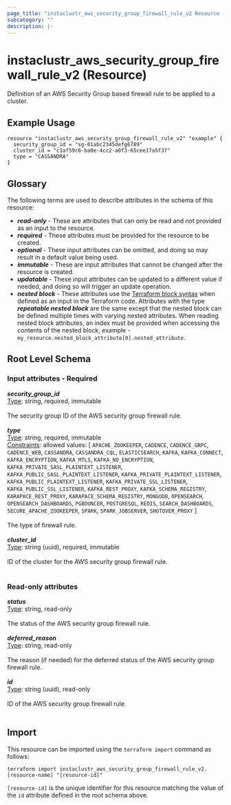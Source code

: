 ```yaml
---
page_title: "instaclustr_aws_security_group_firewall_rule_v2 Resource - terraform-provider-instaclustr"
subcategory: ""
description: |-
---
```


# instaclustr_aws_security_group_firewall_rule_v2 (Resource)
Definition of an AWS Security Group based firewall rule to be applied to a cluster.
## Example Usage
```
resource "instaclustr_aws_security_group_firewall_rule_v2" "example" {
  security_group_id = "sg-01abc2345defg6789"
  cluster_id = "c1af59c6-ba0e-4cc2-a0f3-65cee17a5f37"
  type = "CASSANDRA"
}
```
## Glossary
The following terms are used to describe attributes in the schema of this resource:
- **_read-only_** - These are attributes that can only be read and not provided as an input to the resource.
- **_required_** - These attributes must be provided for the resource to be created.
- **_optional_** - These input attributes can be omitted, and doing so may result in a default value being used.
- **_immutable_** - These are input attributes that cannot be changed after the resource is created.
- **_updatable_** - These input attributes can be updated to a different value if needed, and doing so will trigger an update operation.
- **_nested block_** - These attributes use the [Terraform block syntax](https://www.terraform.io/language/attr-as-blocks) when defined as an input in the Terraform code. Attributes with the type **_repeatable nested block_** are the same except that the nested block can be defined multiple times with varying nested attributes. When reading nested block attributes, an index must be provided when accessing the contents of the nested block, example - `my_resource.nested_block_attribute[0].nested_attribute`.
## Root Level Schema
### Input attributes - Required
*___security_group_id___*<br>
<ins>Type</ins>: string, required, immutable<br>
<br>The security group ID of the AWS security group firewall rule.<br><br>
*___type___*<br>
<ins>Type</ins>: string, required, immutable<br>
<ins>Constraints</ins>: allowed values: [ `APACHE_ZOOKEEPER`, `CADENCE`, `CADENCE_GRPC`, `CADENCE_WEB`, `CASSANDRA`, `CASSANDRA_CQL`, `ELASTICSEARCH`, `KAFKA`, `KAFKA_CONNECT`, `KAFKA_ENCRYPTION`, `KAFKA_MTLS`, `KAFKA_NO_ENCRYPTION`, `KAFKA_PRIVATE_SASL_PLAINTEXT_LISTENER`, `KAFKA_PUBLIC_SASL_PLAINTEXT_LISTENER`, `KAFKA_PRIVATE_PLAINTEXT_LISTENER`, `KAFKA_PUBLIC_PLAINTEXT_LISTENER`, `KAFKA_PRIVATE_SSL_LISTENER`, `KAFKA_PUBLIC_SSL_LISTENER`, `KAFKA_REST_PROXY`, `KAFKA_SCHEMA_REGISTRY`, `KARAPACE_REST_PROXY`, `KARAPACE_SCHEMA_REGISTRY`, `MONGODB`, `OPENSEARCH`, `OPENSEARCH_DASHBOARDS`, `PGBOUNCER`, `POSTGRESQL`, `REDIS`, `SEARCH_DASHBOARDS`, `SECURE_APACHE_ZOOKEEPER`, `SPARK`, `SPARK_JOBSERVER`, `SHOTOVER_PROXY` ]<br><br>The type of firewall rule.<br><br>
*___cluster_id___*<br>
<ins>Type</ins>: string (uuid), required, immutable<br>
<br>ID of the cluster for the AWS security group firewall rule.<br><br>
### Read-only attributes
*___status___*<br>
<ins>Type</ins>: string, read-only<br>
<br>The status of the AWS security group firewall rule.<br><br>
*___deferred_reason___*<br>
<ins>Type</ins>: string, read-only<br>
<br>The reason (if needed) for the deferred status of the AWS security group firewall rule.<br><br>
*___id___*<br>
<ins>Type</ins>: string (uuid), read-only<br>
<br>ID of the AWS security group firewall rule.<br><br>
## Import
This resource can be imported using the `terraform import` command as follows:
```
terraform import instaclustr_aws_security_group_firewall_rule_v2.[resource-name] "[resource-id]"
```
`[resource-id]` is the unique identifier for this resource matching the value of the `id` attribute defined in the root schema above.

